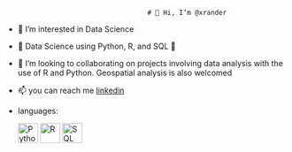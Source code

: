                                         # 👋 Hi, I’m @xrander
- 👀 I’m interested in Data Science
- 🌱 Data Science using Python, R, and SQL 💪
- 💞️ I’m looking to collaborating on projects involving data analysis with the use of R and Python. Geospatial analysis is also welcomed
- 📫 you can reach me [linkedin](www.linkedin.com/in/olamide-adu-55999115a)
- languages:
    
    <img src= "https://upload.wikimedia.org/wikipedia/commons/thumb/0/0a/Python.svg/1200px-Python.svg.png" alt = 'Python'  width = "36" height = "36">
    
    <img src="https://air-marketing-assets.imgix.net/blog/logo-db/r-logo/r-logo-svg-4.svg" alt  = "R" width = "36" height = "36">
    
    <img src = "https://www.logo.wine/a/logo/PostgreSQL/PostgreSQL-Logo.wine.svg" alt = "SQL" width = "36" height = "36">
<!---
xrander/xrander is a ✨ special ✨ repository because its `README.md` (this file) appears on your GitHub profile.
You can click the Preview link to take a look at your changes.
--->
